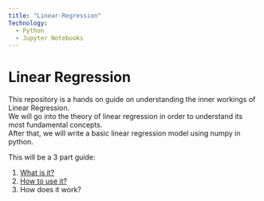 ```yaml
---
title: "Linear-Regression"
Technology:
  - Python
  - Jupyter Notebooks
---
```


# Linear Regression

This repository is a hands on guide on understanding the inner workings of Linear Regression.  
We will go into the theory of linear regression in order to understand its most fundamental concepts.  
After that, we will write a basic linear regression model using numpy in python.

This will be a 3 part guide:
<ol>
    <li><a target="_blank" href="https://www.orhanyavuz.com/projects/Linear-Regression/part-1">What is it?</a></li>
    <li><a target="_blank" href="https://www.orhanyavuz.com/projects/Linear-Regression/part-2">How to use it?</a></li>
    <li>How does it work?</li>
</ol>